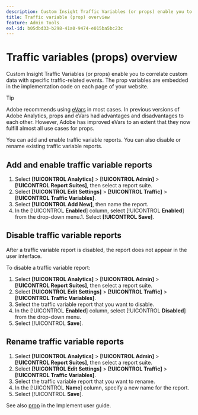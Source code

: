 ```yaml
---
description: Custom Insight Traffic Variables (or props) enable you to correlate custom data with specific traffic-related events. The prop variables are embedded in the implementation code on each page of your website.
title: Traffic variable (prop) overview
feature: Admin Tools
exl-id: b05dbd33-b298-41a0-9474-e015ba5bc23c
---
```

# Traffic variables (props) overview

Custom Insight Traffic Variables (or props) enable you to correlate custom data with specific traffic-related events. The prop variables are embedded in the implementation code on each page of your website.

>[!TIP]
>
>Adobe recommends using [eVars](/help/implement/vars/page-vars/evar.md) in most cases. In previous versions of Adobe Analytics, props and eVars had advantages and disadvantages to each other. However, Adobe has improved eVars to an extent that they now fulfill almost all use cases for props.

You can add and enable traffic variable reports. You can also disable or rename existing traffic variable reports.

## Add and enable traffic variable reports

1. Select **[!UICONTROL Analytics]** > **[!UICONTROL Admin]** > **[!UICONTROL Report Suites]**, then select a report suite.
1. Select **[!UICONTROL Edit Settings]** > **[!UICONTROL Traffic]** > **[!UICONTROL Traffic Variables]**.
1. Select **[!UICONTROL Add New]**, then name the report.
1. In the [!UICONTROL **Enabled**] column, select [!UICONTROL **Enabled**] from the drop-down menu.1. Select **[!UICONTROL Save]**.

## Disable traffic variable reports

After a traffic variable report is disabled, the report does not appear in the user interface.

To disable a traffic variable report:

1. Select **[!UICONTROL Analytics]** > **[!UICONTROL Admin]** > **[!UICONTROL Report Suites]**, then select a report suite.
1. Select **[!UICONTROL Edit Settings]** > **[!UICONTROL Traffic]** > **[!UICONTROL Traffic Variables]**.
1. Select the traffic variable report that you want to disable.
1. In the [!UICONTROL **Enabled**] column, select [!UICONTROL **Disabled**] from the drop-down menu.
1. Select [!UICONTROL **Save**].

## Rename traffic variable reports

1. Select **[!UICONTROL Analytics]** > **[!UICONTROL Admin]** > **[!UICONTROL Report Suites]**, then select a report suite.
1. Select **[!UICONTROL Edit Settings]** > **[!UICONTROL Traffic]** > **[!UICONTROL Traffic Variables]**.
1. Select the traffic variable report that you want to rename.
1. In the [!UICONTROL **Name**] column, specify a new name for the report. 
1. Select [!UICONTROL **Save**].

See also [prop](/help/implement/vars/page-vars/prop.md) in the Implement user guide.
